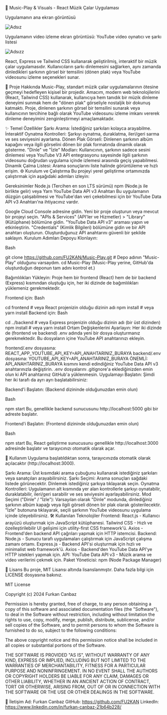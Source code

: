  🎵  Music-Play & Visuals - React Müzik Çalar Uygulaması 


Uygulamanın ana ekran görüntüsü 

![Adsız](https://github.com/user-attachments/assets/bf6b7248-b604-4be1-bbed-36ded0ceabc2)



Uygulamanın video izleme ekran görüntüsü: YouTube video oynatıcı ve şarkı listesi

![Adsızz](https://github.com/user-attachments/assets/da10d37b-481c-45b3-b948-9c6f78236ca9)


React, Express ve Tailwind CSS kullanarak geliştirilmiş, interaktif bir müzik çalar uygulamasıdır. Kullanıcıların şarkı dinlemesini sağlarken, aynı zamanda dinledikleri şarkının görsel bir temsilini (dönen plak) veya YouTube videosunu izleme seçenekleri sunar.


🚀 Proje Hakkında
Music-Play, standart müzik çalar uygulamalarının ötesine geçmeyi hedefleyen kişisel bir projedir. Amacım, modern web teknolojilerini (React, Tailwind CSS) kullanarak, kullanıcıya hem tanıdık bir müzik dinleme deneyimi sunmak hem de "dönen plak" görseliyle nostaljik bir dokunuş katmaktı. Proje, dinlenen şarkının görsel bir temsilini sunarak veya kullanıcının tercihine bağlı olarak YouTube videosunu izleme imkanı vererek dinleme deneyimini zenginleştirmeyi amaçlamaktadır.

✨ Temel Özellikler
Şarkı Arama: İstediğiniz şarkıları kolayca arayabilme.
İnteraktif Oynatma Kontrolleri: Şarkıyı oynatma, duraklatma, ileri/geri sarma ve ses seviyesini ayarlama.
Dönen Plak Görseli: Dinlenen şarkının albüm kapağını veya ilgili görselini dönen bir plak formatında dinamik olarak gösterme.
"Dinle" ve "İzle" Modları: Kullanıcının, şarkının sadece sesini dinlemesi veya YouTube V3 API entegrasyonu sayesinde ilgili şarkının videosunu doğrudan uygulama içinde izlemesi arasında geçiş yapabilmesi.
Dinamik Çalma Listesi: Arama sonuçlarını liste halinde görüntüleme ve hızlı erişim.
⚙️ Kurulum ve Çalıştırma
Bu projeyi yerel geliştirme ortamınızda çalıştırmak için aşağıdaki adımları izleyin:

Gereksinimler
Node.js (Tercihen en son LTS sürümü)
npm (Node.js ile birlikte gelir) veya Yarn
YouTube Data API v3 Anahtarı
Bu uygulamanın düzgün çalışabilmesi ve YouTube'dan veri çekebilmesi için bir YouTube Data API v3 Anahtarı'na ihtiyacınız vardır.

Google Cloud Console adresine gidin.
Yeni bir proje oluşturun veya mevcut bir projeyi seçin.
"APIs & Services" (API'ler ve Hizmetler) > "Library" (Kütüphane) bölümüne gidin.
"YouTube Data API v3" araması yapın ve etkinleştirin.
"Credentials" (Kimlik Bilgileri) bölümüne gidin ve bir API anahtarı oluşturun.
Oluşturduğunuz API anahtarını güvenli bir şekilde saklayın.
Kurulum Adımları
Depoyu Klonlayın:

Bash

git clone https://github.com/FU2KAN/Music-Play.git # Depo adının "Music-Play" olduğunu varsaydım.
cd Music-Play
(Music-Play yerine, GitHub'da oluşturduğun deponun tam adını kontrol et.)

Bağımlılıkları Yükleyin:
Proje hem bir frontend (React) hem de bir backend (Express) kısmından oluştuğu için, her iki dizinde de bağımlılıkları yüklemeniz gerekmektedir.

Frontend için:
Bash

cd frontend # veya React projenizin olduğu dizinin adı
npm install # veya yarn install
Backend için:
Bash

cd ../backend # veya Express projenizin olduğu dizinin adı (bir üst dizinden)
npm install # veya yarn install
Ortam Değişkenlerini Ayarlayın:
Her iki dizinde de (frontend ve backend) .env adında yeni bir dosya oluşturmanız gerekmektedir. Bu dosyaların içine YouTube API anahtarınızı ekleyin.

frontend/.env dosyasına:
REACT_APP_YOUTUBE_API_KEY=API_ANAHTARINIZ_BURAYA
backend/.env dosyasına:
YOUTUBE_API_KEY=API_ANAHTARINIZ_BURAYA
ÖNEMLİ: API_ANAHTARINIZ_BURAYA kısmını kendi edindiğiniz YouTube Data API v3 anahtarınızla değiştirin. .env dosyalarını .gitignore'a eklediğinizden emin olun ki API anahtarınız GitHub'a yüklenmesin.
Uygulamayı Başlatın:
Şimdi her iki tarafı da ayrı ayrı başlatabilirsiniz:

Backend'i Başlatın: (Backend dizininde olduğunuzdan emin olun)

Bash

npm start
Bu, genellikle backend sunucusunu http://localhost:5000 gibi bir adreste başlatır.

Frontend'i Başlatın: (Frontend dizininde olduğunuzdan emin olun)

Bash

npm start
Bu, React geliştirme sunucusunu genellikle http://localhost:3000 adresinde başlatır ve tarayıcınızı otomatik olarak açar.

🚀 Kullanım
Uygulama başlatıldıktan sonra, tarayıcınızda otomatik olarak açılacaktır (http://localhost:3000).

Şarkı Arama: Üst kısımdaki arama çubuğunu kullanarak istediğiniz şarkıları veya sanatçıları arayabilirsiniz.
Şarkı Seçimi: Arama sonuçları sağdaki listede görünecektir. Dinlemek istediğiniz şarkıya tıklayarak seçin.
Oynatma Kontrolleri: Uygulamanın alt kısmında yer alan kontrollerle şarkıyı oynatabilir, duraklatabilir, ileri/geri sarabilir ve ses seviyesini ayarlayabilirsiniz.
Mod Seçimi ("Dinle" / "İzle"):
Varsayılan olarak "Dinle" modunda, dinlediğiniz şarkının albüm kapağı veya ilgili görseli dönen bir plak olarak gösterilecektir.
"İzle" butonuna tıklayarak, seçili şarkının YouTube videosunu uygulama içinde izleyebilirsiniz.
🛠️ Kullanılan Teknolojiler
Frontend:
React.js - Kullanıcı arayüzü oluşturmak için JavaScript kütüphanesi.
Tailwind CSS - Hızlı ve özelleştirilebilir UI gelişimi için utility-first CSS framework'ü.
Axios - Frontend'den backend API çağrıları yapmak için HTTP istemcisi.
Backend:
Node.js - Sunucu tarafı uygulamaları çalıştırmak için JavaScript çalışma zamanı ortamı.
Express.js - Backend API'si oluşturmak için hızlı ve minimalist web framework'ü.
Axios - Backend'den YouTube Data API'ye HTTP istekleri yapmak için.
API:
YouTube Data API v3 - Müzik arama ve video verilerini çekmek için.
Paket Yöneticisi:
npm (Node Package Manager)


📄 Lisans
Bu proje, MIT Lisansı altında lisanslanmıştır. Daha fazla bilgi için LICENSE dosyasına bakınız.

MIT License

Copyright (c) 2024 Furkan Canbaz

Permission is hereby granted, free of charge, to any person obtaining a copy
of this software and associated documentation files (the "Software"), to deal
in the Software without restriction, including without limitation the rights
to use, copy, modify, merge, publish, distribute, sublicense, and/or sell
copies of the Software, and to permit persons to whom the Software is
furnished to do so, subject to the following conditions:

The above copyright notice and this permission notice shall be included in all
copies or substantial portions of the Software.

THE SOFTWARE IS PROVIDED "AS IS", WITHOUT WARRANTY OF ANY KIND, EXPRESS OR
IMPLIED, INCLUDING BUT NOT LIMITED TO THE WARRANTIES OF MERCHANTABILITY,
FITNESS FOR A PARTICULAR PURPOSE AND NONINFRINGEMENT. IN NO EVENT SHALL THE
AUTHORS OR COPYRIGHT HOLDERS BE LIABLE FOR ANY CLAIM, DAMAGES OR OTHER
LIABILITY, WHETHER IN AN ANCIENT ACTION OF CONTRACT, TORT OR OTHERWISE, ARISING FROM,
OUT OF OR IN CONNECTION WITH THE SOFTWARE OR THE USE OR OTHER DEALINGS IN THE
SOFTWARE.


📧 İletişim
Ad: Furkan Canbaz
GitHub: https://github.com/FU2KAN
LinkedIn: https://www.linkedin.com/in/furkan-canbaz-21b64b228/
